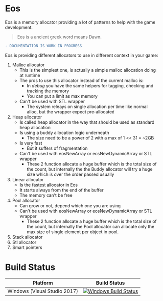# Eos

Eos is a memory allocator providing a lot of patterns to help with the game development.

> Eos is a ancient greek word means Dawn.

```diff
- DOCUMENTATION IS WORK IN PROGRESS
```

Eos is providing different allocators to use in different context in your game:

1. Malloc allocator
   - This is the simplest one, is actually a simple malloc allocation doing at runtime
   - The pros to use this allocator instead of the current malloc is:
     - In *debug* you have the same helpers for tagging, checking and tracking the memory
	 - You can put a limit as max memory
   - Can't be used with STL wrapper
     - The system releays on single allocation per time like normal alloc, but the wrapper expect pre-allocated
2. Heap allocator
   - Is called heap allocator in the way that should be used as standard heap allocation
   - Is using a buddy allocation logic underneath
     - The size need to be a power of 2 with a max of 1 << 31 = ~2GB
   - Is very fast
     - But it suffers of fragmentation
   - Can't be used with eosNewArray or eosNewDynamicArray or STL wrapper
     - These 2 function allocate a huge buffer which is the total size of the count, but internally the the Buddy allocator will try a huge size which is over the order passed usually
3. Linear allocator
   - Is the fastest allocator in Eos
   - It starts always from the end of the buffer
   - The memory can't be free
4. Pool allocator
   - Can grow or not, depend which one you are using
   - Can't be used with eosNewArray or eosNewDynamicArray or STL wrapper
     - These 2 function allocate a huge buffer which is the total size of the count, but internally the Pool allocator can allocate only the max size of single element per object in pool.
5. Stack allocator
6. Stl allocator
7. Smart pointers


# Build Status

| Platform | Build Status |
|:--------:|:------------:|
| Windows (Visual Studio 2017) | [![Windows Build Status](https://ci.appveyor.com/api/projects/status/github/kabalmcblade/eos?branch=master&svg=true)](https://ci.appveyor.com/project/kabalmcblade/eos) |
